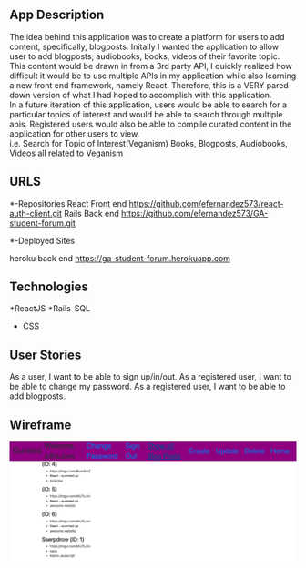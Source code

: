 ## App Description

The idea behind this application was to create a platform for users to add content, specifically, blogposts.
Initally I wanted the application to allow user to add blogposts, audiobooks, books, videos of their favorite topic.
<br> This content would be drawn in from a 3rd party API, I quickly realized how difficult it would be to use multiple APIs in my application while also learning a new front end framework, namely React. Therefore, this is a VERY pared down version of what I had hoped to accomplish with this application. <br>In a future iteration of this application, users would be able to search for a particular topics of interest and would be able to search through multiple apis. Registered users would also be able to compile curated content in the application for other users to view.
<br>i.e. Search for Topic of Interest(Veganism)
    Books, Blogposts, Audiobooks, Videos all related to Veganism
  ## URLS

*-Repositories
React Front end
https://github.com/efernandez573/react-auth-client.git
Rails Back end
https://github.com/efernandez573/GA-student-forum.git


*-Deployed Sites

heroku back end
https://ga-student-forum.herokuapp.com


## Technologies
*ReactJS
*Rails-SQL
* CSS
## User Stories
As a user, I want to be able to sign up/in/out.
As a registered user, I want to be able to change my password.
As a registered user, I want to be able to add blogposts.


## Wireframe
![Alt Wireframe](CuratedWireframe.png?raw=true)
